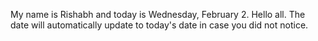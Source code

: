 My name is Rishabh and today is Wednesday, February 2. Hello all. The date will automatically update to today's date in case you did not notice.
